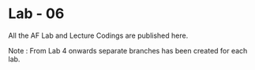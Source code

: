 # Lab - 06

All the AF Lab and Lecture Codings are published here.

Note : From Lab 4 onwards separate branches has been created for each lab.
